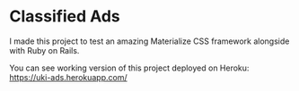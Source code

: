 # Classified Ads
I made this project to test an amazing Materialize CSS framework alongside with Ruby on Rails.

You can see working version of this project deployed on Heroku: https://uki-ads.herokuapp.com/
